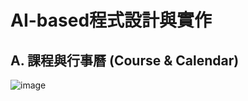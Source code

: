 # AI-based程式設計與實作

## A. 課程與行事曆 (Course & Calendar)

![image](https://github.com/longthaivo/u1114171025/assets/162246379/e1bd5b76-43ce-4e08-b0d3-5283d3c6ccf0)
